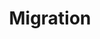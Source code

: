---
layout: "redirect"
redirect: "/docs/migration/migrate-the-clay-components-from-v2-to-v3.html"
title: "Migration"
order: 6
alwaysActive: true
---